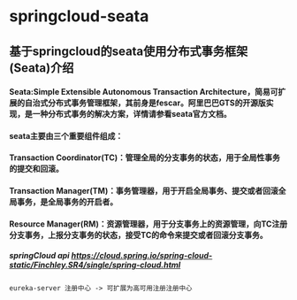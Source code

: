 # springcloud-seata
## 基于springcloud的seata使用分布式事务框架(Seata)介绍

#### Seata:Simple Extensible Autonomous Transaction Architecture，简易可扩展的自治式分布式事务管理框架，其前身是fescar。阿里巴巴GTS的开源版实现，是一种分布式事务的解决方案，详情请参看seata官方文档。
#### seata主要由三个重要组件组成：
#### Transaction Coordinator(TC)：管理全局的分支事务的状态，用于全局性事务的提交和回滚。
#### Transaction Manager(TM)：事务管理器，用于开启全局事务、提交或者回滚全局事务，是全局事务的开启者。
#### Resource Manager(RM)：资源管理器，用于分支事务上的资源管理，向TC注册分支事务，上报分支事务的状态，接受TC的命令来提交或者回滚分支事务。

##### springCloud api https://cloud.spring.io/spring-cloud-static/Finchley.SR4/single/spring-cloud.html


```
eureka-server 注册中心 -> 可扩展为高可用注册注册中心

```
